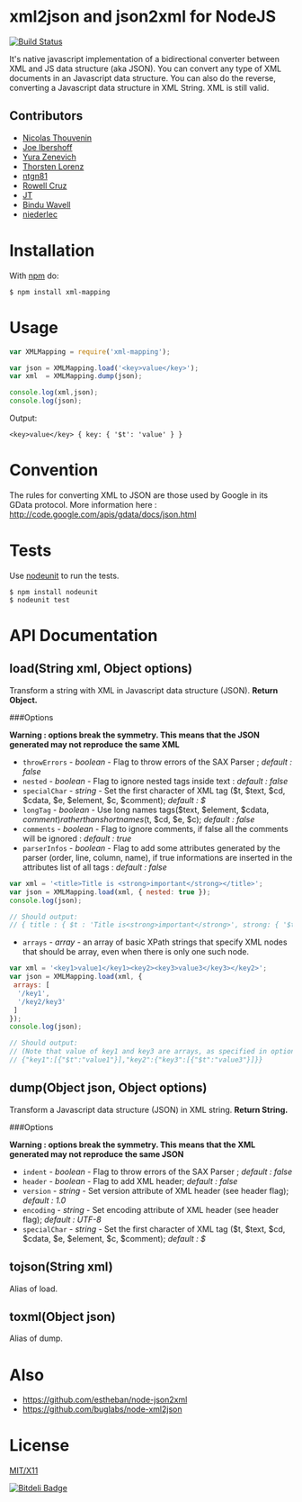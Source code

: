 # xml2json and json2xml for NodeJS

[![Build Status](https://secure.travis-ci.org/touv/node-xml-mapping.png?branch=master)](http://travis-ci.org/touv/node-xml-mapping)

It's native javascript implementation of a bidirectional converter between XML and JS data structure (aka JSON).
You can convert any type of XML documents in an Javascript data structure.
You can also do the reverse, converting a Javascript data structure in XML String. XML is still valid.

## Contributors

  * [Nicolas Thouvenin](https://github.com/touv)
  * [Joe Ibershoff](https://github.com/zacronos)
  * [Yura Zenevich](https://github.com/yzen)
  * [Thorsten Lorenz](https://github.com/thlorenz)
  * [ntgn81](https://github.com/ntgn81)
  * [Rowell Cruz](https://github.com/rcruz)
  * [JT](https://github.com/spikyjt)
  * [Bindu Wavell](https://github.com/binduwavell)
  * [niederlec](https://github.com/niederlec)

# Installation

With [npm](http://npmjs.org) do:

    $ npm install xml-mapping


# Usage
```javascript
var XMLMapping = require('xml-mapping');

var json = XMLMapping.load('<key>value</key>');
var xml  = XMLMapping.dump(json);

console.log(xml,json);
console.log(json);
```

Output:

    <key>value</key> { key: { '$t': 'value' } }

# Convention

The rules for converting XML to JSON are those used by Google in its GData protocol. More information here : http://code.google.com/apis/gdata/docs/json.html

# Tests

Use [nodeunit](https://github.com/caolan/nodeunit) to run the tests.

    $ npm install nodeunit
    $ nodeunit test

# API Documentation

## load(String xml, Object options)
Transform a string with XML in Javascript data structure (JSON).
**Return Object.**

###Options

**Warning : options break the symmetry. This means that the JSON generated may not reproduce the same XML**

* `throwErrors` - *boolean* - Flag to throw errors of the SAX Parser ; *default : false*
* `nested` - *boolean* - Flag to ignore nested tags inside text : *default : false*
* `specialChar` - *string* - Set the first character of XML tag ($t, $text, $cd, $cdata, $e, $element, $c, $comment); *default : $*
* `longTag` - *boolean* - Use long names tags($text, $element, $cdata, $comment) rather than short names ($t, $cd, $e, $c); *default : false*
* `comments` - *boolean* - Flag to ignore comments, if false all the comments will be ignored : *default : true*
* `parserInfos` - *boolean* - Flag to add some attributes generated by the parser (order, line, column, name), if true informations are inserted in the attributes list of all tags : *default : false*

```javascript
var xml = '<title>Title is <strong>important</strong></title>';
var json = XMLMapping.load(xml, { nested: true });
console.log(json);

// Should output:
// { title : { $t : 'Title is<strong>important</strong>', strong: { '$t': 'important' }} }
```

* `arrays` - *array* - an array of basic XPath strings that specify XML nodes that should be array, even when there is only one such node.

```javascript
var xml = '<key1>value1</key1><key2><key3>value3</key3></key2>';
var json = XMLMapping.load(xml, {
 arrays: [
  '/key1',
  '/key2/key3'
 ]
});
console.log(json);

// Should output:
// (Note that value of key1 and key3 are arrays, as specified in options)
// {"key1":[{"$t":"value1"}],"key2":{"key3":[{"$t":"value3"}]}}
```


## dump(Object json, Object options)
Transform a Javascript data structure (JSON) in XML string. **Return String.**

###Options

**Warning : options break the symmetry. This means that the XML generated may not reproduce the same JSON**

* `indent` - *boolean* - Flag to throw errors of the SAX Parser ; *default : false*
* `header` - *boolean* - Flag to add XML header; *default : false*
* `version` - *string* - Set version attribute of XML header (see header flag); *default : 1.0*
* `encoding` - *string* - Set encoding attribute of XML header (see header flag); *default : UTF-8*
* `specialChar` - *string* - Set the first character of XML tag ($t, $text, $cd, $cdata, $e, $element, $c, $comment); *default : $*


## tojson(String xml)
Alias of load.

## toxml(Object json)
Alias of dump.

# Also

* https://github.com/estheban/node-json2xml
* https://github.com/buglabs/node-xml2json

# License

[MIT/X11](https://raw.github.com/touv/node-xml-mapping/master/LICENSE)


[![Bitdeli Badge](https://d2weczhvl823v0.cloudfront.net/touv/node-xml-mapping/trend.png)](https://bitdeli.com/free "Bitdeli Badge")

